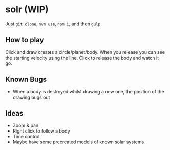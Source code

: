 # solr (WIP)

Just `git clone`, `nvm use`, `npm i`, and then `gulp`.

## How to play

Click and draw creates a circle/planet/body. When you release you can see the starting velocity using the line. Click to release the body and watch it go. 

## Known Bugs
- When a body is destroyed whilst drawing a new one, the position of the drawing bugs out

## Ideas
- Zoom & pan
- Right click to follow a body
- Time control
- Maybe have some precreated models of known solar systems
